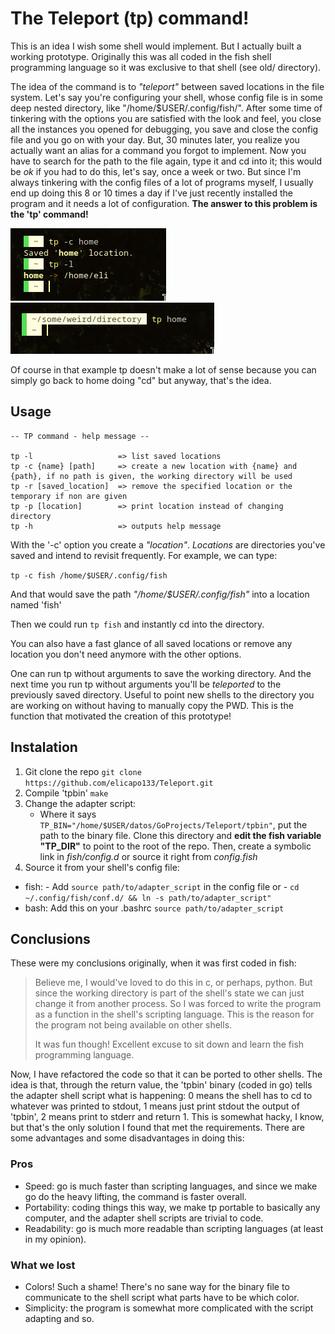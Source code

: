 # The Teleport (tp) command!
This is an idea I wish some shell would implement. But I actually built a working prototype. Originally this was all coded in the fish shell programming language so it was exclusive to that shell (see old/ directory).

The idea of the command is to _"teleport"_ between saved locations in the file system. Let's say you're configuring your shell, whose config file is in some deep nested directory, like "/home/$USER/.config/fish/". After some time of tinkering with the options you are satisfied with the look and feel, you close all the instances you opened for debugging, you save and close the config file and you go on with your day. But, 30 minutes later, you realize you actually want an alias for a command you forgot to implement. Now you have to search for the path to the file again, type it and cd into it; this would be _ok_ if you had to do this, let's say, once a week or two. But since I'm always tinkering with the config files of a lot of programs myself, I usually end up doing this 8 or 10 times a day if I've just recently installed the program and it needs a lot of configuration. **The answer to this problem is the 'tp' command!**

![Create a location](./demoPictures/create.png)
![Go back to home](./demoPictures/home.png)

Of course in that example tp doesn't make a lot of sense because you can simply go back to home doing "cd" but anyway, that's the idea.

## Usage
```
-- TP command - help message --

tp -l                   => list saved locations
tp -c {name} [path]     => create a new location with {name} and {path}, if no path is given, the working directory will be used
tp -r [saved_location]  => remove the specified location or the temporary if non are given
tp -p [location]        => print location instead of changing directory
tp -h                   => outputs help message

```

With the '-c' option you create a _"location"_. _Locations_ are directories you've saved and intend to revisit frequently. For example, we can type:

```tp -c fish /home/$USER/.config/fish ```

And that would save the path _"/home/$USER/.config/fish"_ into a location named 'fish'

Then we could run ```tp fish``` and instantly cd into the directory.

You can also have a fast glance of all saved locations or remove any location you don't need anymore with the other options.

One can run tp without arguments to save the working directory. And the next time you run tp without arguments you'll be _teleported_ to the previously saved directory. Useful to point new shells to the directory you are working on without having to manually copy the PWD. This is the function that motivated the creation of this prototype!

## Instalation
1. Git clone the repo ```git clone https://github.com/elicapo133/Teleport.git```
2. Compile 'tpbin' ```make```
3. Change the adapter script:
    * Where it says ```TP_BIN="/home/$USER/datos/GoProjects/Teleport/tpbin"```, put the path to the binary file.
Clone this directory and **edit the fish variable "TP_DIR"** to point to the root of the repo. Then, create a symbolic link in _fish/config.d_ or source it right from _config.fish_
4. Source it from your shell's config file:
 * fish: 
        - Add ```source path/to/adapter_script``` in the config file
        or
        - ```cd ~/.config/fish/conf.d/ && ln -s path/to/adapter_script"```
 * bash: Add this on your .bashrc ```source path/to/adapter_script```

## Conclusions
These were my conclusions originally, when it was first coded in fish:
> Believe me, I would've loved to do this in c, or perhaps, python. But since the working directory is part of the shell's state we can just change it from another process. So I was forced to write the program as a function in the shell's scripting language. This is the reason for the program not being available on other shells.
> 
> It was fun though! Excellent excuse to sit down and learn the fish programming language.

Now, I have refactored the code so that it can be ported to other shells. The idea is that, through the return value, the 'tpbin' binary (coded in go) tells the adapter shell script what is happening: 0 means the shell has to cd to whatever was printed to stdout, 1 means just print stdout the output of 'tpbin', 2 means print to stderr and return 1. This is somewhat hacky, I know, but that's the only solution I found that met the requirements. There are some advantages and some disadvantages in doing this:
### Pros
- Speed: go is much faster than scripting languages, and since we make go do the heavy lifting, the command is faster overall.
- Portability: coding things this way, we make tp portable to basically any computer, and the adapter shell scripts are trivial to code.
- Readability: go is much more readable than scripting languages (at least in my opinion).

### What we lost
- Colors! Such a shame! There's no sane way for the binary file to communicate to the shell script what parts have to be which color.
- Simplicity: the program is somewhat more complicated with the script adapting and so.

